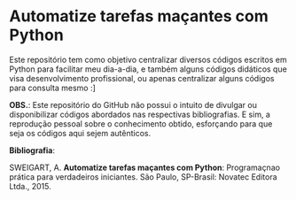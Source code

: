 # Automatize tarefas maçantes com Python

Este repositório tem como objetivo centralizar diversos códigos escritos em Python para facilitar meu dia-a-dia, e também alguns códigos didáticos que visa desenvolvimento profissional, ou apenas centralizar alguns códigos para consulta mesmo :]

**OBS.**: Este repositório do GitHub não possui o intuito de divulgar ou disponibilizar códigos abordados nas respectivas bibliografias. E sim, a reprodução pessoal sobre o conhecimento obtido, esforçando para que seja os códigos aqui sejem autênticos.

**Bibliografia**:

SWEIGART, A. **Automatize tarefas maçantes com Python**: Programaçnao prática para verdadeiros iniciantes. São Paulo, SP-Brasil: Novatec Editora Ltda., 2015.
